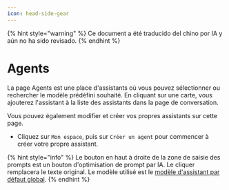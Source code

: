 ```yaml
---
icon: head-side-gear
---
```


{% hint style="warning" %}
Ce document a été traducido del chino por IA y aún no ha sido revisado.
{% endhint %}

# Agents

La page Agents est une place d'assistants où vous pouvez sélectionner ou rechercher le modèle prédéfini souhaité. En cliquant sur une carte, vous ajouterez l'assistant à la liste des assistants dans la page de conversation.

Vous pouvez également modifier et créer vos propres assistants sur cette page.

* Cliquez sur `Mon espace`, puis sur `Créer un agent` pour commencer à créer votre propre assistant.

{% hint style="info" %}
Le bouton en haut à droite de la zone de saisie des prompts est un bouton d'optimisation de prompt par IA. Le cliquer remplacera le texte original. Le modèle utilisé est le [modèle d'assistant par défaut global](broken-reference).
{% endhint %}